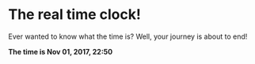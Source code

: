 # The real time clock!

Ever wanted to know what the time is? Well, your journey is about to end!

**The time is Nov 01, 2017, 22:50**